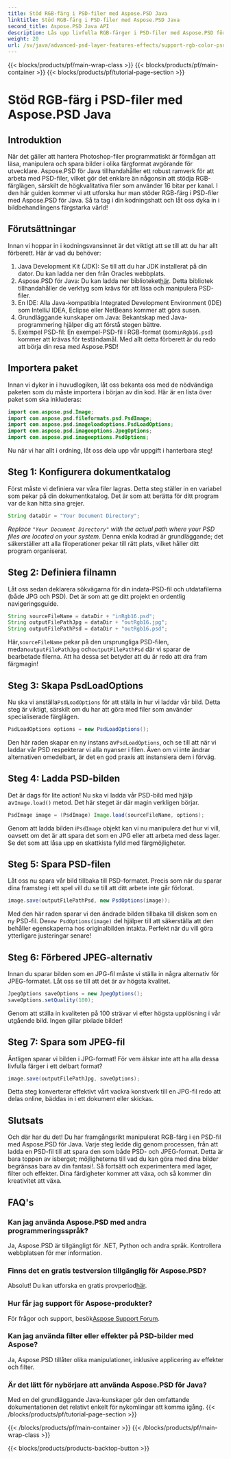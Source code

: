 ```yaml
---
title: Stöd RGB-färg i PSD-filer med Aspose.PSD Java
linktitle: Stöd RGB-färg i PSD-filer med Aspose.PSD Java
second_title: Aspose.PSD Java API
description: Lås upp livfulla RGB-färger i PSD-filer med Aspose.PSD för Java! Följ vår steg-för-steg-guide för att förbättra och spara dina bilder utan ansträngning.
weight: 20
url: /sv/java/advanced-psd-layer-features-effects/support-rgb-color-psd-files/
---
```


{{< blocks/products/pf/main-wrap-class >}}
{{< blocks/products/pf/main-container >}}
{{< blocks/products/pf/tutorial-page-section >}}

# Stöd RGB-färg i PSD-filer med Aspose.PSD Java

## Introduktion
När det gäller att hantera Photoshop-filer programmatiskt är förmågan att läsa, manipulera och spara bilder i olika färgformat avgörande för utvecklare. Aspose.PSD för Java tillhandahåller ett robust ramverk för att arbeta med PSD-filer, vilket gör det enklare än någonsin att stödja RGB-färglägen, särskilt de högkvalitativa filer som använder 16 bitar per kanal. I den här guiden kommer vi att utforska hur man stöder RGB-färg i PSD-filer med Aspose.PSD för Java. Så ta tag i din kodningshatt och låt oss dyka in i bildbehandlingens färgstarka värld!
## Förutsättningar
Innan vi hoppar in i kodningsvansinnet är det viktigt att se till att du har allt förberett. Här är vad du behöver:
1. Java Development Kit (JDK): Se till att du har JDK installerat på din dator. Du kan ladda ner den från Oracles webbplats.
2.  Aspose.PSD för Java: Du kan ladda ner biblioteket[här](https://releases.aspose.com/psd/java/). Detta bibliotek tillhandahåller de verktyg som krävs för att läsa och manipulera PSD-filer.
3. En IDE: Alla Java-kompatibla Integrated Development Environment (IDE) som IntelliJ IDEA, Eclipse eller NetBeans kommer att göra susen.
4. Grundläggande kunskaper om Java: Bekantskap med Java-programmering hjälper dig att förstå stegen bättre.
5.  Exempel PSD-fil: En exempel-PSD-fil i RGB-format (som`inRgb16.psd`) kommer att krävas för teständamål.
Med allt detta förberett är du redo att börja din resa med Aspose.PSD!
## Importera paket
Innan vi dyker in i huvudlogiken, låt oss bekanta oss med de nödvändiga paketen som du måste importera i början av din kod. Här är en lista över paket som ska inkluderas:
```java
import com.aspose.psd.Image;
import com.aspose.psd.fileformats.psd.PsdImage;
import com.aspose.psd.imageloadoptions.PsdLoadOptions;
import com.aspose.psd.imageoptions.JpegOptions;
import com.aspose.psd.imageoptions.PsdOptions;
```
Nu när vi har allt i ordning, låt oss dela upp vår uppgift i hanterbara steg!
## Steg 1: Konfigurera dokumentkatalog
Först måste vi definiera var våra filer lagras. Detta steg ställer in en variabel som pekar på din dokumentkatalog. Det är som att berätta för ditt program var de kan hitta sina grejer.
```java
String dataDir = "Your Document Directory";
```
*Replace `"Your Document Directory"` with the actual path where your PSD files are located on your system.* 
Denna enkla kodrad är grundläggande; det säkerställer att alla filoperationer pekar till rätt plats, vilket håller ditt program organiserat.
## Steg 2: Definiera filnamn
Låt oss sedan deklarera sökvägarna för din indata-PSD-fil och utdatafilerna (både JPG och PSD). Det är som att ge ditt projekt en ordentlig navigeringsguide.
```java
String sourceFileName = dataDir + "inRgb16.psd";
String outputFilePathJpg = dataDir + "outRgb16.jpg";
String outputFilePathPsd = dataDir + "outRgb16.psd";
```
 Här,`sourceFileName` pekar på den ursprungliga PSD-filen, medan`outputFilePathJpg` och`outputFilePathPsd` där vi sparar de bearbetade filerna. Att ha dessa set betyder att du är redo att dra fram färgmagin!
## Steg 3: Skapa PsdLoadOptions
 Nu ska vi anställa`PsdLoadOptions` för att ställa in hur vi laddar vår bild. Detta steg är viktigt, särskilt om du har att göra med filer som använder specialiserade färglägen.
```java
PsdLoadOptions options = new PsdLoadOptions();
```
 Den här raden skapar en ny instans av`PsdLoadOptions`, och se till att när vi laddar vår PSD respekterar vi alla nyanser i filen. Även om vi inte ändrar alternativen omedelbart, är det en god praxis att instansiera dem i förväg.
## Steg 4: Ladda PSD-bilden
Det är dags för lite action! Nu ska vi ladda vår PSD-bild med hjälp av`Image.load()` metod. Det här steget är där magin verkligen börjar.
```java
PsdImage image = (PsdImage) Image.load(sourceFileName, options);
```
 Genom att ladda bilden i`PsdImage` objekt kan vi nu manipulera det hur vi vill, oavsett om det är att spara det som en JPG eller att arbeta med dess lager. Se det som att låsa upp en skattkista fylld med färgmöjligheter.
## Steg 5: Spara PSD-filen
Låt oss nu spara vår bild tillbaka till PSD-formatet. Precis som när du sparar dina framsteg i ett spel vill du se till att ditt arbete inte går förlorat.
```java
image.save(outputFilePathPsd, new PsdOptions(image));
```
 Med den här raden sparar vi den ändrade bilden tillbaka till disken som en ny PSD-fil. De`new PsdOptions(image)` del hjälper till att säkerställa att den behåller egenskaperna hos originalbilden intakta. Perfekt när du vill göra ytterligare justeringar senare!
## Steg 6: Förbered JPEG-alternativ
Innan du sparar bilden som en JPG-fil måste vi ställa in några alternativ för JPEG-formatet. Låt oss se till att det är av högsta kvalitet.
```java
JpegOptions saveOptions = new JpegOptions();
saveOptions.setQuality(100);
```
Genom att ställa in kvaliteten på 100 strävar vi efter högsta upplösning i vår utgående bild. Ingen gillar pixlade bilder! 
## Steg 7: Spara som JPEG-fil
Äntligen sparar vi bilden i JPG-format! För vem älskar inte att ha alla dessa livfulla färger i ett delbart format?
```java
image.save(outputFilePathJpg, saveOptions);
```
Detta steg konverterar effektivt vårt vackra konstverk till en JPG-fil redo att delas online, bäddas in i ett dokument eller skickas.
## Slutsats
Och där har du det! Du har framgångsrikt manipulerat RGB-färg i en PSD-fil med Aspose.PSD för Java. Varje steg ledde dig genom processen, från att ladda en PSD-fil till att spara den som både PSD- och JPEG-format. Detta är bara toppen av isberget; möjligheterna till vad du kan göra med dina bilder begränsas bara av din fantasi!.
Så fortsätt och experimentera med lager, filter och effekter. Dina färdigheter kommer att växa, och så kommer din kreativitet att växa.

## FAQ's
### Kan jag använda Aspose.PSD med andra programmeringsspråk?  
Ja, Aspose.PSD är tillgängligt för .NET, Python och andra språk. Kontrollera webbplatsen för mer information.
### Finns det en gratis testversion tillgänglig för Aspose.PSD?  
 Absolut! Du kan utforska en gratis provperiod[här](https://releases.aspose.com/).
### Hur får jag support för Aspose-produkter?  
 För frågor och support, besök[Aspose Support Forum](https://forum.aspose.com/c/psd/34).
### Kan jag använda filter eller effekter på PSD-bilder med Aspose?  
Ja, Aspose.PSD tillåter olika manipulationer, inklusive applicering av effekter och filter.
### Är det lätt för nybörjare att använda Aspose.PSD för Java?  
Med en del grundläggande Java-kunskaper gör den omfattande dokumentationen det relativt enkelt för nykomlingar att komma igång.
{{< /blocks/products/pf/tutorial-page-section >}}

{{< /blocks/products/pf/main-container >}}
{{< /blocks/products/pf/main-wrap-class >}}

{{< blocks/products/products-backtop-button >}}
